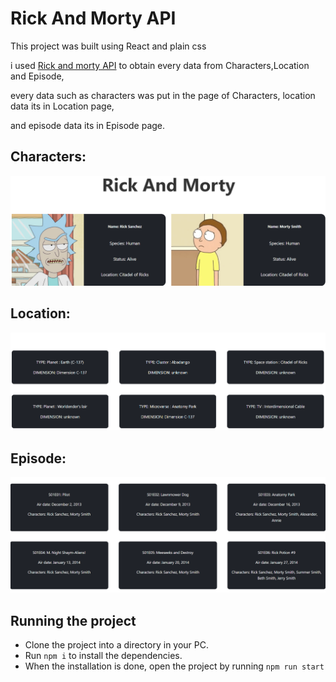 # Rick And Morty API

This project was built using React and plain css

i used [Rick and morty API](https://rickandmortyapi.com/) to obtain every data from Characters,Location and Episode,

every data such as characters was put in the page of Characters, location data its in Location page,

and episode data its in Episode page.

## Characters:

![characters page](./src/assets/characters.png)

## Location:

![location page](./src/assets/location.png)

## Episode:

![episode up page](./src/assets/episode.png)

## Running the project

- Clone the project into a directory in your PC.
- Run `npm i` to install the dependencies.
- When the installation is done, open the project by running `npm run start`
